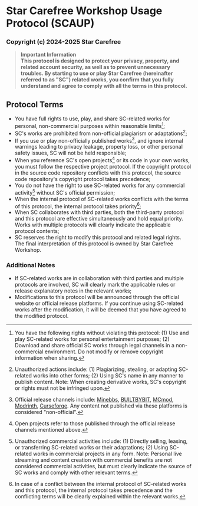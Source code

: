 # Star Carefree Workshop Usage Protocol (SCAUP)

### Copyright (c) 2024-2025 Star Carefree

> **Important Information**  
> **This protocol is designed to protect your privacy, property, and related account security, as well as to prevent unnecessary troubles. By starting to use or play Star Carefree (hereinafter referred to as "SC") related works, you confirm that you fully understand and agree to comply with all the terms in this protocol.**

## Protocol Terms
- You have full rights to use, play, and share SC-related works for personal, non-commercial purposes within reasonable limits[^1];
- SC's works are prohibited from non-official plagiarism or adaptations[^2];
- If you use or play non-officially published works[^3], and ignore internal warnings leading to privacy leakage, property loss, or other personal safety issues, SC will not be held responsible;
- When you reference SC's open projects[^4] or its code in your own works, you must follow the respective project protocol. If the copyright protocol in the source code repository conflicts with this protocol, the source code repository's copyright protocol takes precedence;
- You do not have the right to use SC-related works for any commercial activity[^5] without SC's official permission;
- When the internal protocol of SC-related works conflicts with the terms of this protocol, the internal protocol takes priority[^6];
- When SC collaborates with third parties, both the third-party protocol and this protocol are effective simultaneously and hold equal priority. Works with multiple protocols will clearly indicate the applicable protocol contents;
- SC reserves the right to modify this protocol and related legal rights. The final interpretation of this protocol is owned by Star Carefree Workshop.

### Additional Notes
- If SC-related works are in collaboration with third parties and multiple protocols are involved, SC will clearly mark the applicable rules or release explanatory notes in the relevant works;
- Modifications to this protocol will be announced through the official website or official release platforms. If you continue using SC-related works after the modification, it will be deemed that you have agreed to the modified protocol.

[^1]: You have the following rights without violating this protocol: (1) Use and play SC-related works for personal entertainment purposes; (2) Download and share official SC works through legal channels in a non-commercial environment. Do not modify or remove copyright information when sharing.
  
[^2]: Unauthorized actions include: (1) Plagiarizing, stealing, or adapting SC-related works into other forms; (2) Using SC's name in any manner to publish content. Note: When creating derivative works, SC's copyright or rights must not be infringed upon.
  
[^3]: Official release channels include: [Minebbs](https://www.minebbs.com/members/51515/), [BUILTBYBIT](https://builtbybit.com/creators/theflarestar.382392), [MCmod](https://www.mcmod.cn/author/32789.html), [Modrinth](https://modrinth.com/organization/star-carefree), [Curseforge](https://www.curseforge.com/members/theflarestar/projects). Any content not published via these platforms is considered "non-official".
  
[^4]: Open projects refer to those published through the official release channels mentioned above.
  
[^5]: Unauthorized commercial activities include: (1) Directly selling, leasing, or transferring SC-related works or their adaptations; (2) Using SC-related works in commercial projects in any form. Note: Personal live streaming and content creation with commercial benefits are not considered commercial activities, but must clearly indicate the source of SC works and comply with other relevant terms.
  
[^6]: In case of a conflict between the internal protocol of SC-related works and this protocol, the internal protocol takes precedence and the conflicting terms will be clearly explained within the relevant works.